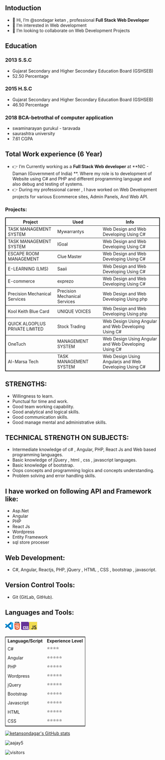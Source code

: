 ## Intoduction
- 👋 Hi, I’m @sondagar ketan , professional **Full Stack Web Developer**
- 👀 I’m interested in Web development
- 💞️ I’m looking to collaborate on Web Development Projects



## Education
### 2013 S.S.C 
- Gujarat Secondary and Higher Secondary Education Board (GSHSEB)
- 52.50 Percentage


### 2015 H.S.C 
- Gujarat Secondary and Higher Secondary Education Board (GSHSEB)
- 46.50 Percentage


### 2018 BCA-betrothal of computer application
- swaminarayan gurukul - taravada
- saurashtra university
- 7.61 CGPA


## Total Work experience (6 Year)
- 👉 I’m Currently working as a **Full Stack Web developer** at **NIC - Daman (Government of India) **.  Where my role is to development of Website using C# and PHP and different  programming language and also debug and testing of systems.
- 👉 During my professional career , I have worked on Web Development projects for various Ecommerce sites, Admin Panels, And Web API.

<h3>Projects:</h3>
<table style="width:fit-content; border: 1px solid;">
 <tr style="width:fit-content; border: 1px solid;">
    <th> Project </th>
    <th> Used </th>
    <th> Info </th>
  </tr>
  <tr style="width:fit-content; border: 1px solid;">
    <td> TASK MANAGEMENT SYSTEM </td>
    <td> Mywarrantys </td>
    <td> Web Design and Web Developing Using C# </td>
  </tr>
  <tr style="width:fit-content; border: 1px solid;">
    <td> TASK MANAGEMENT SYSTEM </td>
    <td> IGoal </td>
    <td> Web Design and Web Developing Using C# </td>
  </tr>
  <tr style="width:fit-content; border: 1px solid;">
    <td> ESCAPE ROOM MANAGEMENT </td>
    <td> Clue Master </td>
    <td> Web Design and Web Developing Using C# </td>
  </tr>
  <tr style="width:fit-content; border: 1px solid;">
    <td> E-LEARNING (LMS) </td>
    <td> Saaii </td>
    <td> Web Design and Web Developing Using C# </td>
  </tr>
  <tr style="width:fit-content; border: 1px solid;">
    <td> E-commerce </td>
    <td> exprezo </td>
    <td> Web Design and Web Developing Using C# </td>
  </tr>
  <tr style="width:fit-content; border: 1px solid;">
    <td> Precision Mechanical Services </td>
    <td> Precision Mechanical Services </td>
    <td> Web Design and Web Developing Using php </td>
  </tr>
  <tr style="width:fit-content; border: 1px solid;">
    <td> Kool Keith Blue Card </td>
    <td> UNIQUE VOICES </td>
    <td> Web Design and Web Developing Using php </td>
  </tr>
 <tr style="width:fit-content; border: 1px solid;">
    <td> QUICK ALGOPLUS PRIVATE LIMITED </td>
    <td> Stock Trading </td>
    <td> Web Design Using Angular and Web Developing Using C# </td>
  </tr>
 <tr style="width:fit-content; border: 1px solid;">
    <td> OneTuch </td>
    <td> MANAGEMENT SYSTEM  </td>
    <td> Web Design Using Angular and Web Developing Using C#  </td>
  </tr>
 <tr style="width:fit-content; border: 1px solid;">
    <td> Al-Marsa Tech </td>
    <td> TASK MANAGEMENT SYSTEM  </td>
    <td> Web Design Using Angularjs and Web Developing Using C#  </td>
  </tr>
</table>


## STRENGTHS:
- Willingness to learn.
- Punctual for time and work.
- Good team working capability.
- Good analytical and logical skills.
- Good communication skills.
- Good manage mental and administrative skills.

## TECHNICAL STRENGTH ON SUBJECTS:
- Intermediate knowledge of c# , Angular, PHP, React Js and Web based programming languages.
- Basic knowledge of jQuery , html , css , javascript languages.
- Basic knowledge of bootstrap.
- Oops concepts and programming logics and concepts understanding.
- Problem solving and error handling skills.


## I have worked on following API and Framework like:
- Asp.Net
- Angular
- PHP
- React Js 
- Wordpress
- Entity Framework
- sql store proceser


## Web Development:

- C#, Angular, Reactjs, PHP, jQuery , HTML , CSS , bootstrap , javascript. 


## Version Control Tools:

- Git (GitLab, GitHub). 



## Languages and Tools:
<img align="left" alt="Visual Studio Code" width="26px" src="https://raw.githubusercontent.com/github/explore/80688e429a7d4ef2fca1e82350fe8e3517d3494d/topics/visual-studio-code/visual-studio-code.png" />
<img align="left" alt="HTML5" width="26px" src="https://raw.githubusercontent.com/github/explore/80688e429a7d4ef2fca1e82350fe8e3517d3494d/topics/html/html.png" />
<img align="left" alt="CSS3" width="26px" src="https://raw.githubusercontent.com/github/explore/80688e429a7d4ef2fca1e82350fe8e3517d3494d/topics/css/css.png" />
<img align="left" alt="JavaScript" width="26px" src="https://raw.githubusercontent.com/github/explore/80688e429a7d4ef2fca1e82350fe8e3517d3494d/topics/javascript/javascript.png"/>
<br/><br/>


<table style="width:fit-content; border: 1px solid;">
    <tr>
    <th> Language/Script </th>
    <th> Experience Level</th>
  </tr>
  <tr>
    <td> C# </td>
    <td>&#11088;&#11088;&#11088;&#11088;</td>
  </tr>
 <tr>
    <td> Angular </td>
    <td>&#11088;&#11088;&#11088;&#11088;&#11088;</td>
  </tr>
  <tr>
    <td> PHP </td>
    <td>&#11088;&#11088;&#11088;&#11088;&#11088;</td>
  </tr>
 <tr>
    <td> Wordpress </td>
    <td>&#11088;&#11088;&#11088;&#11088;&#11088;</td>
  </tr>
  <tr>
    <td> jQuery </td>
    <td>&#11088;&#11088;&#11088;&#11088;&#11088;</td>
  </tr>
  <tr>
    <td> Bootstrap </td>
    <td>&#11088;&#11088;&#11088;&#11088;&#11088;</td>
  </tr>
  <tr>
    <td> Javascript </td>
    <td>&#11088;&#11088;&#11088;&#11088;&#11088;</td>
  </tr>
  <tr>
    <td> HTML </td>
    <td>&#11088;&#11088;&#11088;&#11088;&#11088;</td>
  </tr>
  <tr>
    <td> CSS </td>
    <td>&#11088;&#11088;&#11088;&#11088;&#11088;</td>
  </tr>
</table>

[![ketansondagar's GitHub stats](https://github-readme-stats.vercel.app/api?username=ketansondagar&show_icons=true&theme=radical)
](https://github.com/anuraghazra/github-readme-stats)

<p ><img  src="https://github-readme-streak-stats.herokuapp.com/?user=ketansondagar&theme=dark" width="494" height="195"  alt="aajay5" /></p>


![visitors](https://visitor-badge.glitch.me/badge?page_id=ketansondagar.visitor-badge)

<!---
ketansondagar/ketansondagar is a ✨ special ✨ repository because its `README.md` (this file) appears on your GitHub profile.
You can click the Preview link to take a look at your changes.
--->

